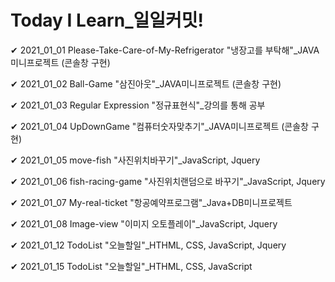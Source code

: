 # Today I Learn_일일커밋!

✔ 2021_01_01
Please-Take-Care-of-My-Refrigerator
"냉장고를 부탁해"_JAVA미니프로젝트 (콘솔창 구현)

✔ 2021_01_02
Ball-Game
"삼진아웃"_JAVA미니프로젝트 (콘솔창 구현)

✔ 2021_01_03
Regular Expression
"정규표현식"_강의를 통해 공부

✔ 2021_01_04
UpDownGame
"컴퓨터숫자맞추기"_JAVA미니프로젝트 (콘솔창 구현)

✔ 2021_01_05
move-fish
"사진위치바꾸기"_JavaScript, Jquery 

✔ 2021_01_06
fish-racing-game
"사진위치랜덤으로 바꾸기"_JavaScript, Jquery 

✔ 2021_01_07
My-real-ticket
"항공예약프로그램"_Java+DB미니프로젝트 

✔ 2021_01_08
Image-view
"이미지 오토플레이"_JavaScript, Jquery

✔ 2021_01_12
TodoList
"오늘할일"_HTHML, CSS, JavaScript, Jquery

✔ 2021_01_15
TodoList
"오늘할일"_HTHML, CSS, JavaScript
